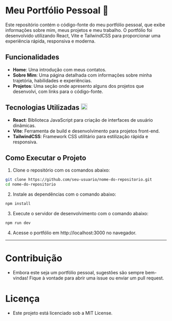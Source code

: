 # Meu Portfólio Pessoal 🙋
Este repositório contém o código-fonte do meu portfólio pessoal, que exibe informações sobre mim, meus projetos e meu trabalho. O portfólio foi desenvolvido utilizando React, Vite e TailwindCSS para proporcionar uma experiência rápida, responsiva e moderna.

## Funcionalidades
- **Home**: Uma introdução com meus contatos.
- **Sobre Mim**: Uma página detalhada com informações sobre minha trajetória, habilidades e experiências.
- **Projetos**: Uma seção onde apresento alguns dos projetos que desenvolvi, com links para o código-fonte.

## Tecnologias Utilizadas <img src="https://cdn.jsdelivr.net/gh/devicons/devicon@latest/icons/react/react-original.svg" width="20"/>
- **React**: Biblioteca JavaScript para criação de interfaces de usuário dinâmicas.
- **Vite**: Ferramenta de build e desenvolvimento para projetos front-end.
- **TailwindCSS**: Framework CSS utilitário para estilização rápida e responsiva.

## Como Executar o Projeto
1. Clone o repositório com os comandos abaixo:
```bash
git clone https://github.com/seu-usuario/nome-do-repositorio.git
cd nome-do-repositorio
```

2. Instale as dependências com o comando abaixo:
```bash
npm install
```

3. Execute o servidor de desenvolvimento com o comando abaixo:
```bash
npm run dev
```
4. Acesse o portfólio em http://localhost:3000 no navegador.

---

# Contribuição
- Embora este seja um portfólio pessoal, sugestões são sempre bem-vindas! Fique à vontade para abrir uma issue ou enviar um pull request.

# Licença
- Este projeto está licenciado sob a MIT License.
